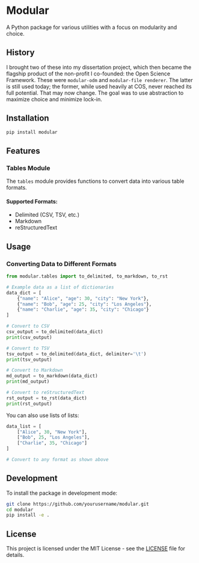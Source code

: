 # Modular

A Python package for various utilities with a focus on modularity and choice.

## History

I brought two of these into my dissertation project, which then became the flagship product of the non-profit I co-founded: the Open Science Framework. These were `modular-odm` and `modular-file renderer`. The latter is still used today; the former, while used heavily at COS, never reached its full potential. That may now change. The goal was to use abstraction to maximize choice and minimize lock-in.

## Installation

```bash
pip install modular
```

## Features

### Tables Module

The `tables` module provides functions to convert data into various table formats.

#### Supported Formats:
- Delimited (CSV, TSV, etc.)
- Markdown
- reStructuredText

## Usage

### Converting Data to Different Formats

```python
from modular.tables import to_delimited, to_markdown, to_rst

# Example data as a list of dictionaries
data_dict = [
    {"name": "Alice", "age": 30, "city": "New York"},
    {"name": "Bob", "age": 25, "city": "Los Angeles"},
    {"name": "Charlie", "age": 35, "city": "Chicago"}
]

# Convert to CSV
csv_output = to_delimited(data_dict)
print(csv_output)

# Convert to TSV
tsv_output = to_delimited(data_dict, delimiter='\t')
print(tsv_output)

# Convert to Markdown
md_output = to_markdown(data_dict)
print(md_output)

# Convert to reStructuredText
rst_output = to_rst(data_dict)
print(rst_output)
```

You can also use lists of lists:

```python
data_list = [
    ["Alice", 30, "New York"],
    ["Bob", 25, "Los Angeles"],
    ["Charlie", 35, "Chicago"]
]

# Convert to any format as shown above
```

## Development

To install the package in development mode:

```bash
git clone https://github.com/yourusername/modular.git
cd modular
pip install -e .
```

## License

This project is licensed under the MIT License - see the [LICENSE](LICENSE) file for details.
